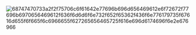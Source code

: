 ![68747470733a2f2f75706c6f61642e77696b696d656469612e6f72672f77696b6970656469612f636f6d6d6f6e732f652f65362f436f6e776179735f67616d655f6f665f6c6966655f627265656465725f616e696d6174696f6e2e676966](https://github.com/user-attachments/assets/aeaf865a-cae2-4c97-bdc8-875a0427e12f)
